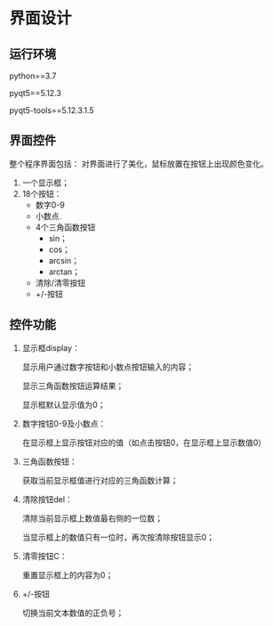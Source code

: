 # 界面设计

## 运行环境

python==3.7

pyqt5==5.12.3

pyqt5-tools==5.12.3.1.5

## 界面控件

整个程序界面包括：
对界面进行了美化，鼠标放置在按钮上出现颜色变化。
1. 一个显示框；
2. 18个按钮：
   - 数字0-9 
   - 小数点.
   - 4个三角函数按钮
     - sin；
     - cos；
     - arcsin；
     - arctan；
   - 清除/清零按钮
   - +/-按钮

## 控件功能


1. 显示框display：

   显示用户通过数字按钮和小数点按钮输入的内容；

   显示三角函数按钮运算结果；

   显示框默认显示值为0；

2. 数字按钮0-9及小数点：

   在显示框上显示按钮对应的值（如点击按钮0，在显示框上显示数值0）

3. 三角函数按钮：

   获取当前显示框值进行对应的三角函数计算；

4. 清除按钮del：

   清除当前显示框上数值最右侧的一位数；

   当显示框上的数值只有一位时，再次按清除按钮显示0；

5. 清零按钮C：

   重置显示框上的内容为0；

6. +/-按钮

   切换当前文本数值的正负号；

   
